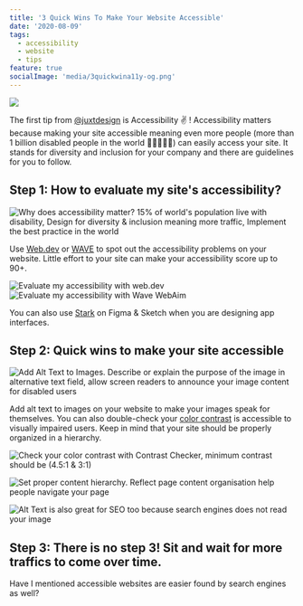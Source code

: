 ```yaml
---
title: '3 Quick Wins To Make Your Website Accessible'
date: '2020-08-09'
tags:
  - accessibility
  - website
  - tips
feature: true
socialImage: 'media/3quickwina11y-og.png'
---
```


![](media/3quickwina11y-og.png)

The first tip from [@juxtdesign](https://instagram.com/juxtdesignco) is Accessibility ✌️ ! Accessibility matters because making your site accessible meaning even more people (more than 1 billion disabled people in the world 🧑‍🦯🧏🧑‍🦽) can easily access your site. It stands for diversity and inclusion for your company and there are guidelines for you to follow.

## Step 1: How to evaluate my site's accessibility?

![Why does accessibility matter? 15% of world's population live with disability, Design for diversity & inclusion meaning more traffic, Implement the best practice in the world](media/20200809-Accessibility-02.png)

Use [Web.dev](https://web.dev) or [WAVE](https://wave.webaim.org) to spot out the accessibility problems on your website. Little effort to your site can make your accessibility score up to 90+.

![Evaluate my accessibility with web.dev](media/20200809-Accessibility-03.png) ![Evaluate my accessibility with Wave WebAim](media/20200809-Accessibility-04.png)

You can also use [Stark](https://getstark.co) on Figma & Sketch when you are designing app interfaces.

## Step 2: Quick wins to make your site accessible

![Add Alt Text to Images. Describe or explain the purpose of the image in alternative text field, allow screen readers to announce your image content for disabled users](media/20200809-Accessibility-05.png)

Add alt text to images on your website to make your images speak for themselves. You can also double-check your [color contrast](https://coolors.co/contrast-checker) is accessible to visually impaired users. Keep in mind that your site should be properly organized in a hierarchy.

![Check your color contrast with Contrast Checker, minimum contrast should be (4.5:1 & 3:1)](media/20200809-Accessibility-07.png)

![Set proper content hierarchy. Reflect page content organisation help people navigate your page](media/20200809-Accessibility-08.png)

![Alt Text is also great for SEO too because search engines does not read your image](media/20200812-GoodProduct-FairBilling-03.png)

## Step 3: There is no step 3! Sit and wait for more traffics to come over time.

Have I mentioned accessible websites are easier found by search engines as well?
